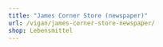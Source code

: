 ```yaml
---
title: "James Corner Store (newspaper)"
url: /vigan/james-corner-store-newspaper/
shop: Lebensmittel
---
```

